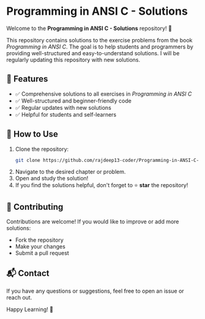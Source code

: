 # Programming in ANSI C - Solutions

Welcome to the **Programming in ANSI C - Solutions** repository! 🚀

This repository contains solutions to the exercise problems from the book *Programming in ANSI C*. The goal is to help students and programmers by providing well-structured and easy-to-understand solutions. I will be regularly updating this repository with new solutions.

## 📌 Features
- ✅ Comprehensive solutions to all exercises in *Programming in ANSI C*
- ✅ Well-structured and beginner-friendly code
- ✅ Regular updates with new solutions
- ✅ Helpful for students and self-learners

## 🔗 How to Use
1. Clone the repository:
   ```bash
   git clone https://github.com/rajdeep13-coder/Programming-in-ANSI-C-solutions.git
   ```
2. Navigate to the desired chapter or problem.
3. Open and study the solution!
4. If you find the solutions helpful, don't forget to ⭐ **star** the repository!

## 🤝 Contributing
Contributions are welcome! If you would like to improve or add more solutions:
- Fork the repository
- Make your changes
- Submit a pull request

## 📬 Contact
If you have any questions or suggestions, feel free to open an issue or reach out.

Happy Learning! 🎉

